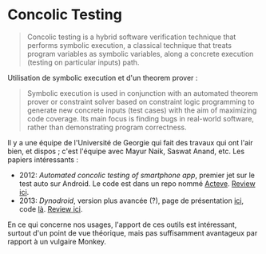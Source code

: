 Concolic Testing
================

> Concolic testing is a hybrid software verification technique that performs
> symbolic execution, a classical technique that treats program variables as
> symbolic variables, along a concrete execution (testing on particular inputs)
> path.

Utilisation de symbolic execution et d'un theorem prover :

> Symbolic execution is used in conjunction with an automated theorem prover or
> constraint solver based on constraint logic programming to generate new
> concrete inputs (test cases) with the aim of maximizing code coverage. Its
> main focus is finding bugs in real-world software, rather than demonstrating
> program correctness.

Il y a une équipe de l'Université de Georgie qui fait des travaux qui ont l'air
bien, et dispos ; c'est l'équipe avec Mayur Naik, Saswat Anand, etc. Les papiers
intéressants :

* 2012: *Automated concolic testing of smartphone app*, premier jet sur le test
  auto sur Android. Le code est dans un repo nommé [Acteve][acteve].
  [Review ici](review_ActeveAutoConcolicTesting.md).
* 2013: *Dynodroid*, version plus avancée (?),
  page de présentation [ici][dynodroid], code [là][dynodroid-repo].
  [Review ici](review_Dynodroid.md).

En ce qui concerne nos usages, l'apport de ces outils est intéressant, surtout
d'un point de vue théorique, mais pas suffisamment avantageux par rapport à un
vulgaire Monkey.





[acteve]: https://code.google.com/p/acteve/
[dynodroid]: http://pag.gatech.edu/dynodroid.html
[dynodroid-repo]: https://code.google.com/p/dyno-droid/
